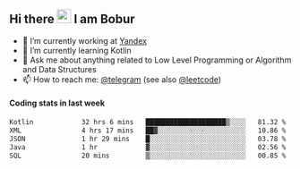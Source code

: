 ## Hi there <img src="https://media.giphy.com/media/hvRJCLFzcasrR4ia7z/giphy.gif" width="25px" height="25px"> I am Bobur

- 💼 I’m currently working at [Yandex](https://yandex.ru/)
- 🌱 I’m currently learning Kotlin
- 💬 Ask me about anything related to Low Level Programming or Algorithm and Data Structures
- 📫 How to reach me: [@telegram](https://t.me/octoant) (see also [@leetcode](https://leetcode.com/octoant/))    

#### Coding stats in last week

<!--START_SECTION:waka-->

```txt
Kotlin            32 hrs 6 mins   ████████████████████▒░░░░   81.32 %
XML               4 hrs 17 mins   ██▓░░░░░░░░░░░░░░░░░░░░░░   10.86 %
JSON              1 hr 29 mins    █░░░░░░░░░░░░░░░░░░░░░░░░   03.78 %
Java              1 hr            ▓░░░░░░░░░░░░░░░░░░░░░░░░   02.56 %
SQL               20 mins         ▒░░░░░░░░░░░░░░░░░░░░░░░░   00.85 %
```

<!--END_SECTION:waka-->
